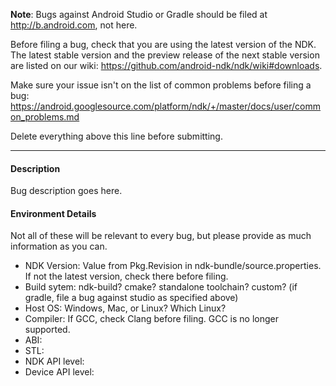 **Note**: Bugs against Android Studio or Gradle should be filed at
http://b.android.com, not here.

Before filing a bug, check that you are using the latest version of the NDK. The
latest stable version and the preview release of the next stable version are
listed on our wiki: https://github.com/android-ndk/ndk/wiki#downloads.

Make sure your issue isn't on the list of common problems before filing a bug:
https://android.googlesource.com/platform/ndk/+/master/docs/user/common_problems.md

Delete everything above this line before submitting.

--------------------------------------------------------------------------------

#### Description

Bug description goes here.

#### Environment Details

Not all of these will be relevant to every bug, but please provide as much
information as you can.

* NDK Version: Value from Pkg.Revision in ndk-bundle/source.properties. If not
  the latest version, check there before filing.
* Build sytem: ndk-build? cmake? standalone toolchain? custom? (if gradle, file
  a bug against studio as specified above)
* Host OS: Windows, Mac, or Linux? Which Linux?
* Compiler: If GCC, check Clang before filing. GCC is no longer supported.
* ABI:
* STL:
* NDK API level:
* Device API level:
